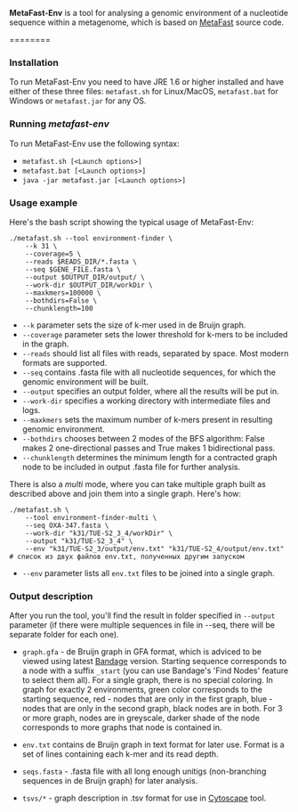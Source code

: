**MetaFast-Env** is a tool for analysing a genomic environment of a nucleotide sequence
within a metagenome, which is based on [MetaFast](https://github.com/ctlab/metafast/wiki) source code.

========

### Installation

To run MetaFast-Env you need to have JRE 1.6 or higher installed and have either of
these three files: `metafast.sh` for Linux/MacOS, `metafast.bat` for Windows or `metafast.jar` for any OS.

### Running ***metafast-env***

To run MetaFast-Env use the following syntax:
* `metafast.sh [<Launch options>]`
* `metafast.bat [<Launch options>]`
* `java -jar metafast.jar [<Launch options>]`

### Usage example

Here's the bash script showing the typical usage of MetaFast-Env:

~~~
./metafast.sh --tool environment-finder \
	--k 31 \
	--coverage=5 \
	--reads $READS_DIR/*.fasta \
	--seq $GENE_FILE.fasta \
	--output $OUTPUT_DIR/output/ \
	--work-dir $OUTPUT_DIR/workDir \
	--maxkmers=100000 \
	--bothdirs=False \
	--chunklength=100
~~~

* `--k` parameter sets the size of k-mer used in de Bruijn graph.
* `--coverage` parameter sets the lower threshold for k-mers to be included in the graph.
* `--reads` should list all files with reads, separated by space. Most modern formats are supported.
* `--seq` contains .fasta file with all nucleotide sequences, for which the genomic environment will be built.
* `--output` specifies an output folder, where all the results will be put in.
* `--work-dir` specifies a working directory with intermediate files and logs.
* `--maxkmers` sets the maximum number of k-mers present in resulting genomic environment.
* `--bothdirs` chooses between 2 modes of the BFS algorithm: False makes 2 one-directional passes and True makes 1 bidirectional pass.
* `--chunklength` determines the minimum length for a contracted graph node to be included in output .fasta file for further analysis.

There is also a _multi_ mode, where you can take multiple graph built as described above and join them into a single graph. Here's how:

~~~
./metafast.sh \
	--tool environment-finder-multi \
	--seq OXA-347.fasta \
	--work-dir "k31/TUE-S2_3_4/workDir" \
	--output "k31/TUE-S2_3_4" \
	--env "k31/TUE-S2_3/output/env.txt" "k31/TUE-S2_4/output/env.txt" # список из двух файлов env.txt, полученных другим запуском
~~~

* `--env` parameter lists all `env.txt` files to be joined into a single graph.

### Output description

After you run the tool, you'll find the result in folder specified in `--output` parameter (if there were multiple sequences in file in --seq,
there will be separate folder for each one).

* `graph.gfa` - de Bruijn graph in GFA format, which is adviced to be viewed using latest [Bandage](http://rrwick.github.io/Bandage/) version. 
Starting sequence corresponds to a node with a suffix `_start` (you can use Bandage's 'Find Nodes' feature to select them all). For a single graph, there is no special coloring. In graph for exactly 2 environments, green color corresponds to the starting sequence, red - nodes that are only in the first graph, blue - nodes that are only in the second graph, black nodes are in both. For 3 or more graph, nodes are in greyscale, darker shade of the node corresponds to more graphs that node is contained in. 

* `env.txt` contains de Bruijn graph in text format for later use. Format is a set of lines containing each k-mer and its read depth.

* `seqs.fasta` - .fasta file with all long enough unitigs (non-branching sequences in de Bruijn graph) for later analysis.

* `tsvs/*` - graph description in .tsv format for use in [Cytoscape](http://www.cytoscape.org/) tool.
